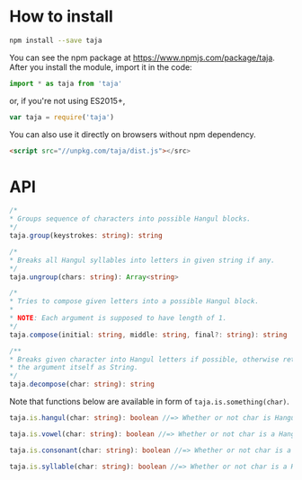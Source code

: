 # How to install

```bash
npm install --save taja
```

You can see the npm package at <https://www.npmjs.com/package/taja>.  
After you install the module, import it in the code:

```js
import * as taja from 'taja'
```

or, if you're not using ES2015+,

```js
var taja = require('taja')
```

You can also use it directly on browsers without npm dependency.

```html
<script src="//unpkg.com/taja/dist.js"></src>
```

# API

```ts
/*
* Groups sequence of characters into possible Hangul blocks.
*/
taja.group(keystrokes: string): string
```

```ts
/*
* Breaks all Hangul syllables into letters in given string if any.
*/
taja.ungroup(chars: string): Array<string>
```

```ts
/*
* Tries to compose given letters into a possible Hangul block.
*
* NOTE: Each argument is supposed to have length of 1.
*/
taja.compose(initial: string, middle: string, final?: string): string
```

```ts
/**
* Breaks given character into Hangul letters if possible, otherwise return
* the argument itself as String.
*/
taja.decompose(char: string): string
```

Note that functions below are available in form of `taja.is.something(char)`.

```ts
taja.is.hangul(char: string): boolean //=> Whether or not char is Hangul
```

```ts
taja.is.vowel(char: string): boolean //=> Whether or not char is a Hangul vowel
```

```ts
taja.is.consonant(char: string): boolean //=> Whether or not char is a Hangul consonant
```

```ts
taja.is.syllable(char: string): boolean //=> Whether or not char is a Hangul syllable block
```